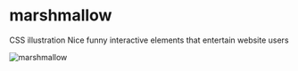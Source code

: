 # marshmallow
CSS illustration
Nice funny interactive elements that entertain website users

![marshmallow](https://github.com/user-attachments/assets/ef5e1ca2-e5e2-476a-a7a3-3d7bd12c228e)

